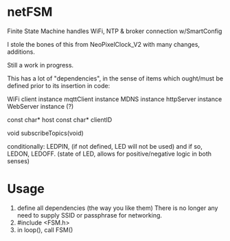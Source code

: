 # netFSM
Finite State Machine handles WiFi, NTP &amp; broker connection w/SmartConfig

I stole the bones of this from NeoPixelClock_V2 with many changes, additions.

Still a work in progress.

This has a lot of "dependencies", in the sense of items which ought/must be defined prior to its insertion in code:

 WiFi client instance
 mqttClient instance
 MDNS instance
 httpServer instance
 WebServer instance (?)
 
 const char* host
 const char* clientID
  
 void subscribeTopics(void)
 
 conditionally:
  LEDPIN, (if not defined, LED will not be used) and if so,
  LEDON, LEDOFF. (state of LED, allows for positive/negative logic in both senses)
  
# Usage

1. define all dependencies (the way you like them)
   There is no longer any need to supply SSID or passphrase for networking.
2. #include <FSM.h>
3. in loop(), call FSM()
